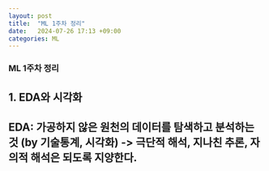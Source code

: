 ```yaml
---
layout: post
title:  "ML 1주차 정리"
date:   2024-07-26 17:13 +09:00
categories: ML
---
```

### ML 1주차 정리
## 1. EDA와 시각화
EDA: 가공하지 않은 원천의 데이터를 탐색하고 분석하는 것 (by 기술통계, 시각화)
-> 극단적 해석, 지나친 추론, 자의적 해석은 되도록 지양한다.
-------------------------------------------
